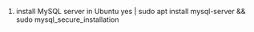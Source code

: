 1. install MySQL server in Ubuntu
yes | sudo apt install mysql-server && sudo mysql_secure_installation
